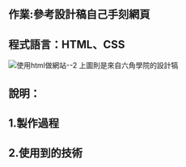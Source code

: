 ## 作業:參考設計稿自己手刻網頁
## 程式語言：HTML、CSS

![使用html做網站--2](https://user-images.githubusercontent.com/30917086/99865736-da4ec580-2be6-11eb-8aac-a7c77399c9cc.png)
上圖則是來自六角學院的設計犒

## 說明：
## 1.製作過程
## 2.使用到的技術

